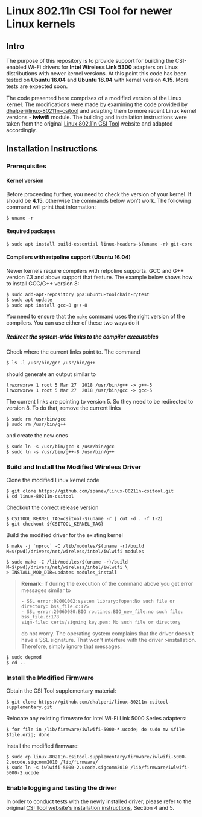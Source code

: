 # Linux 802.11n CSI Tool for newer Linux kernels

## Intro
The purpose of this repository is to provide support for building the CSI-enabled Wi-Fi drivers for **Intel Wireless Link 5300** adapters on Linux distributions with newer kernel versions. At this point this code has been tested on **Ubuntu 16.04** and **Ubuntu 18.04** with kernel version **4.15**. More tests are expected soon.

The code presented here comprises of a modified version of the Linux kernel. The modifications were made by examining the code provided by [dhalperi/linux-80211n-csitool](https://github.com/dhalperi/linux-80211n-csitool/) and adapting them to more recent Linux kernel versions - **iwlwifi** module. The building and installation instructions were taken from the original [Linux 802.11n CSI Tool](http://dhalperi.github.io/linux-80211n-csitool/) website and adapted accordingly.

## Installation Instructions

### Prerequisites

#### Kernel version

Before proceeding further, you need to check the version of your kernel. It should be **4.15**, otherwise the commands below won't work. The following command will print that information:

```shell
$ uname -r
```

#### Required packages

```shell
$ sudo apt install build-essential linux-headers-$(uname -r) git-core
```


#### Compilers with retpoline support (Ubuntu 16.04)

Newer kernels require compilers with retpoline supports.  GCC and G++ version 7.3 and above support that feature. The example below shows how to install GCC/G++ version 8:

```shell
$ sudo add-apt-repository ppa:ubuntu-toolchain-r/test
$ sudo apt update
$ sudo apt install gcc-8 g++-8
```

You need to ensure that the <code>make</code> command uses the right version of the compilers. You can use either of these two ways do it

##### Redirect the system-wide links to the compiler executables
Check where the current links point to. The command
```shell
$ ls -l /usr/bin/gcc /usr/bin/g++
```
should generate an output similar to

```shell
lrwxrwxrwx 1 root 5 Mar 27  2018 /usr/bin/g++ -> g++-5
lrwxrwxrwx 1 root 5 Mar 27  2018 /usr/bin/gcc -> gcc-5
```
The current links are pointing to version 5. So they need to be redirected to version 8. To do that, remove the current links
```shell
$ sudo rm /usr/bin/gcc
$ sudo rm /usr/bin/g++
```
and create the new ones
```shell
$ sudo ln -s /usr/bin/gcc-8 /usr/bin/gcc
$ sudo ln -s /usr/bin/g++-8 /usr/bin/g++
```

### Build and Install the Modified Wireless Driver

Clone the modified Linux kernel code
```shell
$ git clone https://github.com/spanev/linux-80211n-csitool.git
$ cd linux-80211n-csitool
```

Checkout the correct release version
	
	$ CSITOOL_KERNEL_TAG=csitool-$(uname -r | cut -d . -f 1-2)
	$ git checkout ${CSITOOL_KERNEL_TAG}

Build the modified driver for the existing kernel
```shell
$ make -j `nproc` -C /lib/modules/$(uname -r)/build M=$(pwd)/drivers/net/wireless/intel/iwlwifi modules
```

```shell
$ sudo make -C /lib/modules/$(uname -r)/build M=$(pwd)/drivers/net/wireless/intel/iwlwifi \
> INSTALL_MOD_DIR=updates modules_install
```
>**Remark:** If during the execution of the command above you get error messages similar to 
>```shell
>- SSL error:02001002:system library:fopen:No such file or directory: bss_file.c:175
>- SSL error:2006D080:BIO routines:BIO_new_file:no such file: bss_file.c:178
>sign-file: certs/signing_key.pem: No such file or directory
>```
>do not worry. The operating system complains that the driver doesn't have a SSL signature. That won't interfere with the driver >installation. Therefore, simply ignore that messages.

```shell
$ sudo depmod
$ cd ..
```

### Install the Modified Firmware

Obtain the CSI Tool supplementary material:
```shell
$ git clone https://github.com/dhalperi/linux-80211n-csitool-supplementary.git
```

Relocate any existing firmware for Intel Wi-Fi Link 5000 Series adapters:
```shell
$ for file in /lib/firmware/iwlwifi-5000-*.ucode; do sudo mv $file $file.orig; done
```

Install the modified firmware:
```shell
$ sudo cp linux-80211n-csitool-supplementary/firmware/iwlwifi-5000-2.ucode.sigcomm2010 /lib/firmware/
$ sudo ln -s iwlwifi-5000-2.ucode.sigcomm2010 /lib/firmware/iwlwifi-5000-2.ucode
```

### Enable logging and testing the driver

In order to conduct tests with the newly installed driver, please refer to the original [CSI Tool website's installation instructions](https://dhalperi.github.io/linux-80211n-csitool/installation.html), Section 4 and 5.
